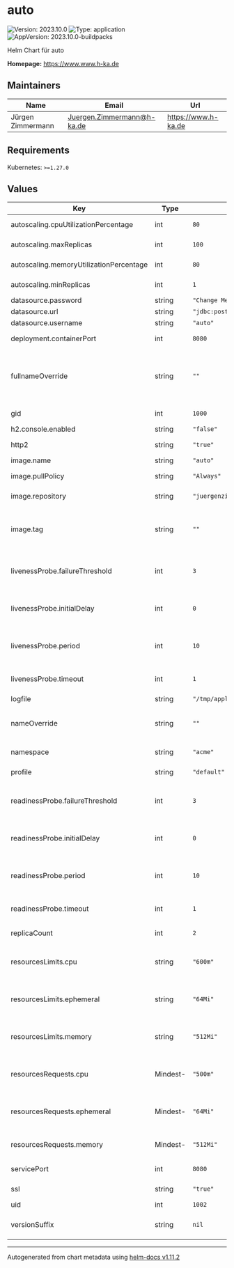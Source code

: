 # auto

![Version: 2023.10.0](https://img.shields.io/badge/Version-2023.10.0-informational?style=flat-square) ![Type: application](https://img.shields.io/badge/Type-application-informational?style=flat-square) ![AppVersion: 2023.10.0-buildpacks](https://img.shields.io/badge/AppVersion-2023.10.0--buildpacks-informational?style=flat-square)

Helm Chart für auto

**Homepage:** <https://www.www.h-ka.de>

## Maintainers

| Name | Email | Url |
| ---- | ------ | --- |
| Jürgen Zimmermann | <Juergen.Zimmermann@h-ka.de> | <https://www.h-ka.de> |

## Requirements

Kubernetes: `>=1.27.0`

## Values

| Key | Type | Default | Description |
|-----|------|---------|-------------|
| autoscaling.cpuUtilizationPercentage | int | `80` | Maximale CPU-Auslastung |
| autoscaling.maxReplicas | int | `100` | Maximale Anzahl an Replicas |
| autoscaling.memoryUtilizationPercentage | int | `80` | Maximale RAM-Auslastung |
| autoscaling.minReplicas | int | `1` | Mininmale Anzahl an Replicas |
| datasource.password | string | `"Change Me!"` |  |
| datasource.url | string | `"jdbc:postgresql://localhost/auto"` |  |
| datasource.username | string | `"auto"` |  |
| deployment.containerPort | int | `8080` | Port innerhalb des Containers |
| fullnameOverride | string | `""` | _Fully Qualified Name (FQN)_ ist defaultmäßig im Chart bei `name` und kann überschrieben werden. |
| gid | int | `1000` | ID der Linux-Gruppe |
| h2.console.enabled | string | `"false"` |  |
| http2 | string | `"true"` | Flag, ob HTTP2 genutzt wird |
| image.name | string | `"auto"` | Name des Image |
| image.pullPolicy | string | `"Always"` | Pull-Policy für das Image |
| image.repository | string | `"juergenzimmermann"` | Repository als Präfix beim Image-Namen |
| image.tag | string | `""` | Defaultwert ist im Chart bei `appVersion` und kann überschrieben werden. |
| livenessProbe.failureThreshold | int | `3` | Max. Anzahl an Fehlversuchen bei den Liveness-Proben |
| livenessProbe.initialDelay | int | `0` | Anzahl Sekunden, bis die Probe für Liveness abgesetzt wird |
| livenessProbe.period | int | `10` | periodischer Abstand zwischen den Liveness-Proben in Sekunden |
| livenessProbe.timeout | int | `1` | Timeout für Liveness-Probe in Sekunden |
| logfile | string | `"/tmp/application.log"` | Logdatei |
| nameOverride | string | `""` | Defaultwert ist im Chart bei `name` und kann überschrieben werden. |
| namespace | string | `"acme"` | Namespace in NOTES.txt |
| profile | string | `"default"` | Profile für Spring als Umgebungsvariable |
| readinessProbe.failureThreshold | int | `3` | Max. Anzahl an Fehlversuchen bei den Readiness-Proben |
| readinessProbe.initialDelay | int | `0` | Anzahl Sekunden, bis die Probe für Readiness abgesetzt wird |
| readinessProbe.period | int | `10` | periodischer Abstand zwischen den Readiness-Proben in Sekunden |
| readinessProbe.timeout | int | `1` | Timeout für Readiness-Probe in Sekunden |
| replicaCount | int | `2` | Anzahl Replica im Pod von Kubernetes |
| resourcesLimits.cpu | string | `"600m"` | Maximalanforderung an CPU-Ressourcen in _millicores_, z.B. `500m` oder `1` |
| resourcesLimits.ephemeral | string | `"64Mi"` | Maximalanforderung an flüchtigen Speicher für z.B. Caching und Logs |
| resourcesLimits.memory | string | `"512Mi"` | Maximalanforderung an Memory-Resourcen als _mebibyte_ Wert |
| resourcesRequests.cpu | Mindest- | `"500m"` | Anforderung an CPU-Ressourcen in _millicores_, z.B. `500m` oder `1` |
| resourcesRequests.ephemeral | Mindest- | `"64Mi"` | Anforderung an flüchtigen Speicher für z.B. Caching und Logs |
| resourcesRequests.memory | Mindest- | `"512Mi"` | Anforderung an Memory-Resourcen als _mebibyte_ Wert |
| servicePort | int | `8080` | Port des Kubernetes-Service |
| ssl | string | `"true"` | Flag, ob TLS genutzt wird |
| uid | int | `1002` | ID des Linux-Users |
| versionSuffix | string | `nil` | Version als Suffix in deployment.yaml für Canary-Releases |

----------------------------------------------
Autogenerated from chart metadata using [helm-docs v1.11.2](https://github.com/norwoodj/helm-docs/releases/v1.11.2)
